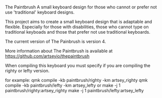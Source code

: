 The Paintbrush
A small keyboard design for those who cannot or prefer not use 'traditional' keyboard designs.

This project aims to create a small keyboard design that is adaptable and flexible. Especially for those with disabilities, those who cannot type on traditional keyboads and those that prefer not use traditional keyboards.

The current version of The Painbrush is version 4. 

More information about The Paintbrush is available at https://github.com/artseyio/thepaintbrush


When compiling this keyboard you must specify if you are compiling the righty or lefty version. 

for example: 
	qmk compile -kb paintbrush/righty -km artsey_righty
	qmk compile -kb paintbrush/lefty -km artsey_lefty
or
	make -j 1 paintbrush/righty:artsey_righty
	make -j 1 paintbrush/lefty:artsey_lefty